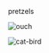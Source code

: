 pretzels

![ouch](https://github.com/user-attachments/assets/9d9cde5b-774c-496a-9085-bb3b323a5929)



![cat-bird](https://github.com/user-attachments/assets/b0257f17-e526-4e24-805c-2d1849ca04b1)

<!---
NashiEXC/NashiEXC is a ✨ special ✨ repository because its `README.md` (this file) appears on your GitHub profile.
You can click the Preview link to take a look at your changes.
--->
